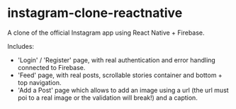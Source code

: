 # instagram-clone-reactnative
A clone of the official Instagram app using React Native + Firebase.

Includes:
- 'Login' / 'Register' page, with real authentication and error handling connected to Firebase.
- 'Feed' page, with real posts, scrollable stories container and bottom + top navigation.
- 'Add a Post' page which allows to add an image using a url (the url must poi to a real image or the validation will break!) and a caption.


